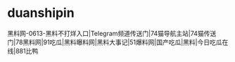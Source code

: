 # duanshipin
黑料网-0613-黑料不打烊入口|Telegram频道传送门|74猫导航主站|74猫传送门|78黑料网|91吃瓜|黑料曝料网|黑料大事记|51爆料网|国产吃瓜|黑料|今日吃瓜在线|881比鸭
